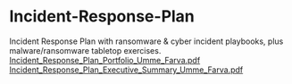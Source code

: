 # Incident-Response-Plan
Incident Response Plan with ransomware &amp; cyber incident playbooks, plus malware/ransomware tabletop exercises.
[Incident_Response_Plan_Portfolio_Umme_Farva.pdf](https://github.com/user-attachments/files/22584745/Incident_Response_Plan_Portfolio_Umme_Farva.pdf)
[Incident_Response_Plan_Executive_Summary_Umme_Farva.pdf](https://github.com/user-attachments/files/22584750/Incident_Response_Plan_Executive_Summary_Umme_Farva.pdf)
